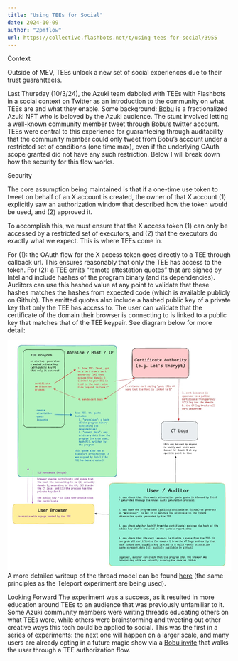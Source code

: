 ```yaml
---
title: "Using TEEs for Social"
date: 2024-10-09
author: "2pmflow"
url: https://collective.flashbots.net/t/using-tees-for-social/3955
---
```


Context

Outside of MEV, TEEs unlock a new set of social experiences due to their trust guaran(tee)s.

Last Thursday (10/3/24), the Azuki team dabbled with TEEs with Flashbots in a social context on Twitter as an introduction to the community on what TEEs are and what they enable. Some background: [Bobu](https://x.com/BobuBeanFarmer) is a fractionalized Azuki NFT who is beloved by the Azuki audience. The stunt involved letting a well-known community member tweet through Bobu’s twitter account. TEEs were central to this experience for guaranteeing through auditability that the community member could only tweet from Bobu’s account under a restricted set of conditions (one time max), even if the underlying OAuth scope granted did not have any such restriction. Below I will break down how the security for this flow works.

Security

The core assumption being maintained is that if a one-time use token to tweet on behalf of an X account is created, the owner of that X account (1) explicitly saw an authorization window that described how the token would be used, and (2) approved it.

To accomplish this, we must ensure that the X access token (1) can only be accessed by a restricted set of executors, and (2) that the executors do exactly what we expect. This is where TEEs come in.

For (1): the OAuth flow for the X access token goes directly to a TEE through callback url. This ensures reasonably that only the TEE has access to the token.
For (2): a TEE emits “remote attestation quotes” that are signed by Intel and include hashes of the program binary (and its dependencies).
Auditors can use this hashed value at any point to validate that these hashes matches the hashes from expected code (which is available publicly on Github).
The emitted quotes also include a hashed public key of a private key that only the TEE has access to. The user can validate that the certificate of the domain their browser is connecting to is linked to a public key that matches that of the TEE keypair.
See diagram below for more detail:

![diagram](assets/tee-diagram.jpeg)
A more detailed writeup of the thread model can be found [here](https://github.com/Account-Link/teleport-gramine-rs/blob/main/AUDITING.md) (the same principles as the Teleport experiment are being used).

Looking Forward
The experiment was a success, as it resulted in more education around TEEs to an audience that was previously unfamiliar to it. Some Azuki community members were writing threads educating others on what TEEs were, while others were brainstorming and tweeting out other creative ways this tech could be applied to social. This was the first in a series of experiments: the next one will happen on a larger scale, and many users are already opting in a future magic show via a [Bobu invite](https://bobu.azuki.com/magicshow) that walks the user through a TEE authorization flow.

